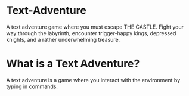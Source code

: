 # Text-Adventure
A text adventure game where you must escape THE CASTLE. Fight your way through the labyrinth, encounter trigger-happy kings, depressed knights, and a rather underwhelming treasure.

# What is a Text Adventure?
A text adventure is a game where you interact with the environment by typing in commands.
